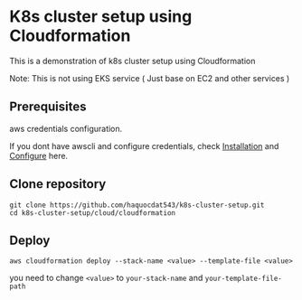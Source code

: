 # K8s cluster setup using Cloudformation
This is a demonstration of k8s cluster setup using Cloudformation

Note: This is not using EKS service ( Just base on EC2 and other services )
## Prerequisites
aws credentials configuration.

If you dont have awscli and configure credentials, check [Installation](https://docs.aws.amazon.com/cli/latest/userguide/getting-started-install.html) and [Configure](https://docs.aws.amazon.com/cli/latest/reference/configure/) here.
## Clone repository
```
git clone https://github.com/haquocdat543/k8s-cluster-setup.git
cd k8s-cluster-setup/cloud/cloudformation
```

## Deploy
```
aws cloudformation deploy --stack-name <value> --template-file <value>
```
you need to change `<value>` to `your-stack-name` and `your-template-file-path`
